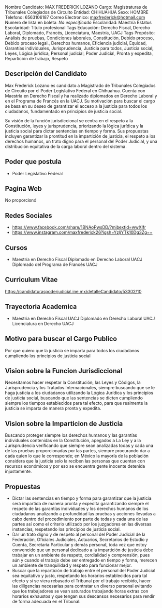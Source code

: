 Nombre Candidato: MAX FREDERICK LOZANO
Cargo: Magistraturas de Tribunales Colegiados de Circuito
Entidad: CHIHUAHUA
Sexo: HOMBRE
Telefono: 6563106187
Correo Electronico: maxfrederick@hotmail.com
Numero de lista en boleta: *No especificado*
Escolaridad: Maestría
Estatus Escolaridad: Título profesional
Tags Educación: Derecho Fiscal, Derecho Laboral, Diplomado, Francés, Licenciatura, Maestría, UACJ
Tags Propósito: Análisis de pruebas, Condiciones laborales, Constitución, Debido proceso, Debido proceso legal., Derechos humanos, Eficiencia judicial, Equidad, Garantías individuales, Jurisprudencia, Justicia para todos, Justicia social, Leyes, Lógica jurídica, Personal judicial, Poder Judicial, Pronta y expedita, Repartición de trabajo, Respeto


## Descripción del Candidato 

Max Frederick Lozano es candidato a Magistrado de Tribunales Colegiados de Circuito por el Poder Legislativo Federal en Chihuahua. Cuenta con Maestría en Derecho Fiscal y ha realizado diplomados en Derecho Laboral y en el Programa de Francés en la UACJ. Su motivación para buscar el cargo se basa en su deseo de garantizar el acceso a la justicia para todos los ciudadanos, fundamentado en principios de justicia social.

Su visión de la función jurisdiccional se centra en el respeto a la Constitución, leyes y jurisprudencia, priorizando la lógica jurídica y la justicia social para dictar sentencias en tiempo y forma.  Sus propuestas incluyen garantizar la prontitud en la impartición de justicia, el respeto a los derechos humanos, un trato digno para el personal del Poder Judicial, y una distribución equitativa de la carga laboral dentro del sistema.


## Poder que postula

- Poder Legislativo Federal


## Pagina Web

No proporcionó


## Redes Sociales

- https://www.facebook.com/share/1BNAoPwsDD/?mibextid=wwXIfr
- https://www.instagram.com/maxfrederick26?igsh=YzljYTk10Dg3Zg==


## Cursos

- Maestría en Derecho Fiscal  Diplomado en Derecho Laboral UACJ Diplomado del Programa de Francés UACJ


## Curriculum Vitae

https://candidaturaspoderjudicial.ine.mx/detalleCandidato/53302/10


## Trayectoria Academica

- Maestria en Derecho Fiscal  UACJ Diplomado en Derecho Laboral UACJ Licenciatura en Derecho  UACJ


## Motivo para buscar el Cargo Publico

Por que quiero que la justicia se imparta para todos los ciudadanos cumpliendo los principios de justicia social


## Vision sobre la Funcion Jurisdiccional

Necesitamos hacer respetar la Constitución, las Leyes y Códigos, la Jurisprudencia y los Tratados Internacionales, siempre buscando que se le haga justicia a los ciudadanos utilizando la Lógica Jurídica y los principios de justicia social, buscando que las sentencias se dicten cumpliendo siempre los tiempos establecidos para tal efecto, para que realmente la justicia se imparta de manera pronta y expedita.


## Vision sobre la Imparticion de Justicia

Buscando proteger siempre los derechos humanos y las garantías individuales contenidas en la Constitución, apegados a La Ley y a la Jurisprudencia verificando que siempre sean analizadas todas y cada una de las pruebas proporcionadas por las partes, siempre procurando dar a cada quien lo que le corresponde; en México la mayoría de la población considera que la justicia solo la reciben las personas que cuentan con recursos económicos y por eso se encuentra gente inocente detenida injustamente.


## Propuestas

- Dictar las sentencias en tiempo y forma para garantizar que la justicia será impartida de manera pronta y expedita garantizando siempre el respeto de las garantías individuales y los derechos humanos de los ciudadanos analizando a profundidad las pruebas y acciones llevadas a cabo dentro del procedimiento por parte de todas y cada una de las partes así como el criterio utilizado por los juzgadores en las diversas instancias, respetando los principios de justicia social.
- Dar un trato digno y de respeto al personal del Poder Judicial de la Federación, Oficiales Judiciales, Actuarios, Secretarios de Estudio y Cuenta, Secretaría Particular y demás personal, toda vez que estoy convencido que un personal dedicado a la impartición de justicia debe trabajar en un ambiente de respeto, cordialidad y comprensión, pues aún y cuando el trabajo debe ser entregado en tiempo y forma, merecen un ambiente de tranquilidad y respeto para funcionar mejor.
- Buscar que la repartición de trabajo entre el personal del Poder Judicial sea equitativo y justo, respetando los horarios establecidos para tal efecto y si se viera rebasado el Tribunal por el trabajo recibido, hacer las diligencias necesarias para contratar un diverso personal evitando que los trabajadores se vean saturados trabajando horas extras con horarios exhaustos y que tengan sus descansos necesarios para rendir de forma adecuada en el Tribunal.

